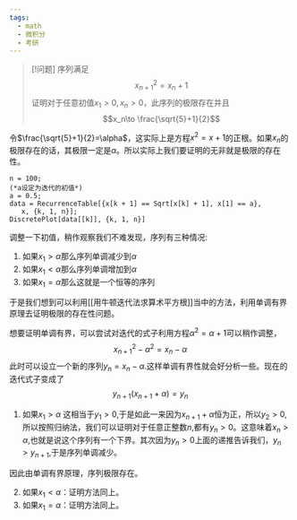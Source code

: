 ```yaml
---
tags:
  - math
  - 微积分
  - 考研
---
```


> [!问题]
> 序列满足$$x_{n+1}^2=x_n+1$$证明对于任意初值$x_1>0,x_n>0$，此序列的极限存在并且$$x_n\to \frac{\sqrt{5}+1}{2}$$

令$\frac{\sqrt{5}+1}{2}=\alpha$，这实际上是方程$x^2=x+1$的正根。如果$x_n$的极限存在的话，其极限一定是$\alpha$。所以实际上我们要证明的无非就是极限的存在性。
```wolfram
n = 100;
(*a设定为迭代的初值*)
a = 0.5;
data = RecurrenceTable[{x[k + 1] == Sqrt[x[k] + 1], x[1] == a}, 
   x, {k, 1, n}];
DiscretePlot[data[[k]], {k, 1, n}]
```
调整一下初值，稍作观察我们不难发现，序列有三种情况:
1. 如果$x_1>\alpha$那么序列单调减少到$\alpha$
2. 如果$x_1<\alpha$那么序列单调增加到$\alpha$
3. 如果$x_1=\alpha$那么这就是一个恒等的序列

于是我们想到可以利用[[用牛顿迭代法求算术平方根]]当中的方法，利用单调有界原理去证明极限的存在性问题。

想要证明单调有界，可以尝试对迭代的式子利用方程$\alpha^2=\alpha+1$可以稍作调整，$$x_{n+1}^2-\alpha^2=x_n-\alpha$$此时可以设立一个新的序列$y_{n}=x_n-\alpha$.这样单调有界性就会好分析一些。现在的迭代式子变成了$$y_{n+1}(x_{n+1}+\alpha)=y_n$$
1. 如果$x_1>\alpha$
这相当于$y_1>0$,于是如此一来因为$x_{n+1}+\alpha$恒为正，所以$y_2>0$,所以按照归纳法，我们可以证明对于任意正整数$n$,都有$y_{n}>0$。这意味着$x_n>\alpha$,也就是说这个序列有一个下界。其次因为$y_n>0$上面的递推告诉我们，$y_n>y_{n+1}$,于是序列单调减少。

因此由单调有界原理，序列极限存在。

2. 如果$x_1<\alpha$：证明方法同上。
3. 如果$x_1=\alpha$：证明方法同上。

